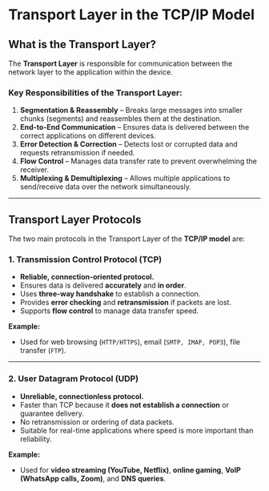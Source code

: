# Transport Layer in the TCP/IP Model

## What is the Transport Layer?
The **Transport Layer** is responsible for communication between the network layer to the application within the device.

### Key Responsibilities of the Transport Layer:
1. **Segmentation & Reassembly** – Breaks large messages into smaller chunks (segments) and reassembles them at the destination.
2. **End-to-End Communication** – Ensures data is delivered between the correct applications on different devices.
3. **Error Detection & Correction** – Detects lost or corrupted data and requests retransmission if needed.
4. **Flow Control** – Manages data transfer rate to prevent overwhelming the receiver.
5. **Multiplexing & Demultiplexing** – Allows multiple applications to send/receive data over the network simultaneously.

---

## Transport Layer Protocols

The two main protocols in the Transport Layer of the **TCP/IP model** are:

### 1. **Transmission Control Protocol (TCP)**
   - **Reliable, connection-oriented protocol.**
   - Ensures data is delivered **accurately** and **in order**.
   - Uses **three-way handshake** to establish a connection.
   - Provides **error checking** and **retransmission** if packets are lost.
   - Supports **flow control** to manage data transfer speed.

   **Example:**
   - Used for web browsing (`HTTP/HTTPS`), email (`SMTP, IMAP, POP3`), file transfer (`FTP`).

---

### 2. **User Datagram Protocol (UDP)**
   - **Unreliable, connectionless protocol.**
   - Faster than TCP because it **does not establish a connection** or guarantee delivery.
   - No retransmission or ordering of data packets.
   - Suitable for real-time applications where speed is more important than reliability.

   **Example:**
   - Used for **video streaming (YouTube, Netflix)**, **online gaming**, **VoIP (WhatsApp calls, Zoom)**, and **DNS queries**.
